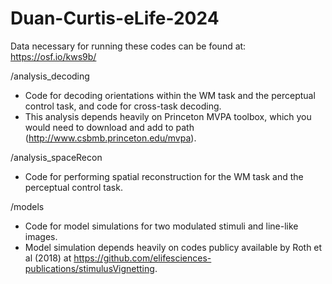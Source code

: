 # Duan-Curtis-eLife-2024
Data necessary for running these codes can be found at: https://osf.io/kws9b/ 

/analysis_decoding
- Code for decoding orientations within the WM task and the perceptual control task, and code for cross-task decoding.
- This analysis depends heavily on Princeton MVPA toolbox, which you would need to download and add to path (http://www.csbmb.princeton.edu/mvpa).
  
/analysis_spaceRecon
- Code for performing spatial reconstruction for the WM task and the perceptual control task.


/models
- Code for model simulations for two modulated stimuli and line-like images.
- Model simulation depends heavily on codes publicy available by Roth et al (2018) at https://github.com/elifesciences-publications/stimulusVignetting.
